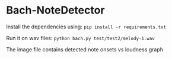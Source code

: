 # Bach-NoteDetector
Install the dependencies using:
`pip install -r requirements.txt`

Run it on wav files:
`python bach.py test/test2/melody-1.wav`

The image file contains detected note onsets vs loudness graph
